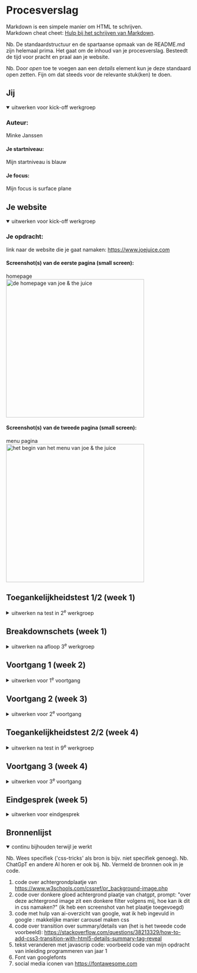 # Procesverslag
Markdown is een simpele manier om HTML te schrijven.  
Markdown cheat cheet: [Hulp bij het schrijven van Markdown](https://github.com/adam-p/markdown-here/wiki/Markdown-Cheatsheet).

Nb. De standaardstructuur en de spartaanse opmaak van de README.md zijn helemaal prima. Het gaat om de inhoud van je procesverslag. Besteedt de tijd voor pracht en praal aan je website.

Nb. Door *open* toe te voegen aan een *details* element kun je deze standaard open zetten. Fijn om dat steeds voor de relevante stuk(ken) te doen.





## Jij

<details open>
  <summary>uitwerken voor kick-off werkgroep</summary>

  ### Auteur:
  Minke Janssen 

  #### Je startniveau:
   Mijn startniveau is blauw 

  #### Je focus:
 Mijn focus is surface plane 
 
</details>





## Je website

<details open>
  <summary>uitwerken voor kick-off werkgroep</summary>

  ### Je opdracht:
  link naar de website die je gaat namaken: https://www.joejuice.com 

  #### Screenshot(s) van de eerste pagina (small screen): 
  homepage  
  <img src="readme-images/eerstepagina.png" width="375px" alt="de homepage van joe & the juice">

  #### Screenshot(s) van de tweede pagina (small screen):
  menu pagina   
  <img src="readme-images/tweedepagina.png" width="375px" alt="het begin van het menu van joe & the juice">
 
</details>



## Toegankelijkheidstest 1/2 (week 1)

<details>
  <summary>uitwerken na test in 2<sup>e</sup> werkgroep</summary>

  ### Bevindingen
  Lijst met je bevindingen die in de test naar voren kwamen:
  Er is duidelijk taalgebruik en buttons zijn duidelijk weergegeven. Als je over een button heen gaat verandert de button van kleur. Bij interactieve elementen is dit ook, alleen is de kleur zo dicht op wit dat je het verschil bijna niet ziet. Dit is dan zeker niet te zien voor mensen met een wat slechter zicht.
  
  Er zijn erg veel toegankelijkheidsopties, ten eerste kan je met je toetsenbord door de website heen op de juiste volgorde, voor als je geen muis hebt of motorisch beperkt bent. Je kan alleen niet stukken overslaan, dus moet je door een lange lijst heen, wat onhandig kan zijn. 

 Voor een beter zicht kan je de tekst groter maken, de regelafstand vergroten, de contrastkleuren aanpassen, links highlighten of de verzadiging van kleuren aanpassen. Voor mensen met moeite met lezen, kan je een speciaal lettertype kiezen, de cursor veranderen, de uitlijning van tekst aanpassen of tekstbreedte aanpassen. Overige opties zijn nog afbeeldingen verbergen en animaties uitzetten.  
 De screenreader werkt prima, alleen af en toe wordt er tekst onnodig herhaald of slecht uitgesproken, waardoor verwarring kan ontstaan. 
 En als laatste viel mij op dat er geen light/dark mode is. 

 Wat ik dus nog kan verbeteren is de kleur van buttons bij hoveren opvallender maken en een light/dark mode toevoegen. 
</details>



## Breakdownschets (week 1)

<details>
  <summary>uitwerken na afloop 3<sup>e</sup> werkgroep</summary>

  ### de hele pagina: 
  <img src="readme-images/Schets1.jpg" width="375px" alt="breakdown van de hele pagina">

  <img src="readme-images/Schets2.jpg" width="375px" alt="breakdown van de hele pagina">
  ### dynamisch deel (bijv menu): 
  <img src="readme-images/dynamischeDelen1.png" width="375px" alt="breakdown van een dynamisch deel">

  ### wellicht nog een dynamisch deel (bijv filter): 
  <img src="readme-images/dynamischeDelen2.png" width="375px" alt="breakdown van nog een dynamisch deel">

</details>





## Voortgang 1 (week 2)

<details>
  <summary>uitwerken voor 1<sup>e</sup> voortgang</summary>

  ### Stand van zaken
 Wat goed ging is het maken van breakdownschetsen en het begin van de html code van de eerste pagina.
 Wat ik nog lastig gaat is het downloaden van plaatjes voor op je website of de juiste code daarvoor vinden. Ook het schrijven en indelen van de code voor de footer vind ik nog lastig.
### Screenshot website: 
  <img src="readme-images/footerScreenshot.png" width="375px" alt="screenshot over lastig deel">
  
  ### Agenda voor meeting
  samen met je groepje opstellen

  | student 1      | student 2          | student 3    | student 4        |
  | ---            | ---                | ---          | ---              |
  | dit bespreken  | en dit             | en ik dit    | en dan ik dat    |
  | en dat ook nog | dit als er tijd is | nog een punt | dit wil ik zeker |
  | ...            | ...                | ...          | ...              |


  ### Verslag van meeting
  hier na afloop snel de uitkomsten van de meeting vastleggen

  - toegankelijksheidstest goed uitgewerkt
  - goede breakdownschets, maar buttons moeten a elementen worden, meer sections of lu weergeven in schets
  - voor dropdown voor bijv bij de footer summary en details gebruiken
  - In html per nieuw h2-element een section of lu maken

</details>





## Voortgang 2 (week 3)

<details>
  <summary>uitwerken voor 2<sup>e</sup> voortgang</summary>

  ### Stand van zaken
 
  Wat goed ging was de layout/vormgeving met css maken, bijvoorbeeld met display grid de menu-pagina vormgeven. 
  Wat minder goed ging was dat ik het moeilijk vind om de surface plane elementen/effecten en de ligth/dark modus toe te voegen. 
  <img src="readme-images/Scherm­afbeeldingLayoutMenu.png" width="375px" alt="stukje van de layout van menu-pagina">


  ### Agenda voor meeting
  samen met je groepje opstellen

  | student 1      | student 2          | student 3    | student 4        |
  | ---            | ---                | ---          | ---              |
  | dit bespreken  | en dit             | en ik dit    | en dan ik dat    |
  | en dat ook nog | dit als er tijd is | nog een punt | dit wil ik zeker |
  | ...            | ...                | ...          | ...              |


  ### Verslag van meeting
  hier na afloop snel de uitkomsten van de meeting vastleggen

  - goed opweg met html en css
  - het aantal classes hoe ik het nu gebruik is goed
  - jezelf niet te moeilijk maken met bijvoorbeeld een carousel maken


</details>





## Toegankelijkheidstest 2/2 (week 4)

<details>
  <summary>uitwerken na test in 9<sup>e</sup> werkgroep</summary>

  ### Bevindingen
  Lijst met je bevindingen die in de test naar voren kwamen (geef ook aan wat er verbeterd is):
  - De hover kleuren van de knoppen heb ik aangepast, ik heb de grijze kleur weggelaten en dan verandert in zwart met wit en roze met zwart (ligt eraan welke kleur de knop is), dit contrast is een stuk beter te zien dan grijs met wit of zwart. 
- de light/dark modus was moeilijk om toe te passen, omdat op de homepage is de achtergrond kleur donkergrijs met witte tekst en op de menu-pagina is de achtergron wit en de tekst zwart, daarom heb ik gekozen om......
</details>





## Voortgang 3 (week 4)

<details>
  <summary>uitwerken voor 3<sup>e</sup> voortgang</summary>

  ### Stand van zaken
  hier dit ging goed & dit was lastig (neem ook screenshots op van delen van je website en code)


  ### Agenda voor meeting
  samen met je groepje opstellen

  | student 1      | student 2          | student 3    | student 4        |
  | ---            | ---                | ---          | ---              |
  | dit bespreken  | en dit             | en ik dit    | en dan ik dat    |
  | en dat ook nog | dit als er tijd is | nog een punt | dit wil ik zeker |
  | ...            | ...                | ...          | ...              |


  ### Verslag van meeting
  hier na afloop snel de uitkomsten van de meeting vastleggen

  - punt 1
  - punt 2
  - nog een punt
  - ...

</details>





## Eindgesprek (week 5)

<details>
  <summary>uitwerken voor eindgesprek</summary>

  ### Je uitkomst - karakteristiek screenshots:
  <img src="readme-images/dummy-plaatje.jpg" width="375px" alt="uitomst opdracht 1">


  ### Dit ging goed/Heb ik geleerd: 
  Korte omschrijving met plaatjes

  <img src="readme-images/dummy-plaatje.jpg" width="375px" alt="top">


  ### Dit was lastig/Is niet gelukt:
  Korte omschrijving met plaatjes

  <img src="readme-images/dummy-plaatje.jpg" width="375px" alt="bummer">
</details>





## Bronnenlijst

<details open>
  <summary>continu bijhouden terwijl je werkt</summary>

  Nb. Wees specifiek ('css-tricks' als bron is bijv. niet specifiek genoeg). 
  Nb. ChatGpT en andere AI horen er ook bij.
  Nb. Vermeld de bronnen ook in je code.

  1. code over achtergrondplaatje van https://www.w3schools.com/cssref/pr_background-image.php  
  2. code over donkere gloed achtergrond plaatje van chatgpt, prompt: "over deze achtergrond image zit een donkere filter volgens mij, hoe kan ik dit in css namaken?" (ik heb een screenshot van het plaatje toegevoegd)
  3. code met hulp van ai-overzicht van google, wat ik heb ingevuld in google :
   makkelijke manier carousel maken css
  4. code over transition over summary/details van (het is het tweede code voorbeeld): 
  https://stackoverflow.com/questions/38213329/how-to-add-css3-transition-with-html5-details-summary-tag-reveal
  5. tekst veranderen met javascrip code: voorbeeld code van mijn opdracht van inleiding programmeren van jaar 1 
  6. Font van googlefonts
  7. social media iconen van https://fontawesome.com 

</details>